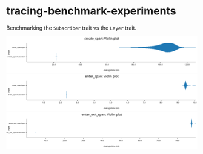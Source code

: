 # tracing-benchmark-experiments

Benchmarking the `Subscriber` trait vs the `Layer` trait.

![Create Span Violin graph](./img/create_span_violin.svg)
![Enter Span Violin graph](./img/enter_span_violin.svg)
![Enter Exit Span Violin graph](./img/enter_exit_span_violin.svg)